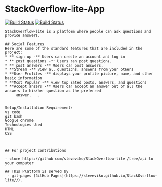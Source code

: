 # StackOverflow-lite-App
[![Build Status](https://travis-ci.org/steveviko/StackOverflow-lite-.svg?branch=coverage)](https://travis-ci.org/steveviko/StackOverflow-lite-)
[![Build Status](https://travis-ci.org/steveviko/StackOverflow-lite-.svg?branch=api)](https://travis-ci.org/steveviko/StackOverflow-lite-)

	StackOverflow-lite is a platform where people can ask questions and provide answers.
 
	## Social Features
	Here are some of the standard features that are included in the project:
	* ** sign up -** Users can create an account and log in.
	* ** post questions -** Users can post questions.
	* ** post answers -** Users can post answers.
	* **Stream -** view all questions, answers from your others
	* **User Profiles -** displays your profile picture, name, and other basic information
	* **Most Popular -** view top rated posts, answers, and questions
	* **Accept ansers -** Users can accept an answer out of all the answers to his/her question as the preferred 
		 answer.   .   
	

	Setup/Installation Requirements
	vs code
	git bash
	Google chrome
	Technologies Used
	HTML
	CSS
	
	

	## For project contributions

	- clone https://github.com/steveviko/StackOverflow-lite-/tree/api to your computer

	## This Platform is served by  
	 - git-pages [GitHub Pages](https://steveviko.github.io/StackOverflow-lite//). 
